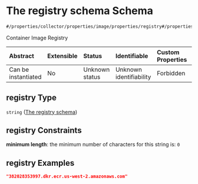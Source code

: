 # The registry schema Schema

```txt
#/properties/collector/properties/image/properties/registry#/properties/collector/properties/image/properties/registry
```

Container Image Registry

| Abstract            | Extensible | Status         | Identifiable            | Custom Properties | Additional Properties | Access Restrictions | Defined In                                                        |
| :------------------ | :--------- | :------------- | :---------------------- | :---------------- | :-------------------- | :------------------ | :---------------------------------------------------------------- |
| Can be instantiated | No         | Unknown status | Unknown identifiability | Forbidden         | Allowed               | none                | [values.schema.json\*](values.schema.json "open original schema") |

## registry Type

`string` ([The registry schema](values-properties-the-collector-schema-properties-the-image-schema-properties-the-registry-schema.md))

## registry Constraints

**minimum length**: the minimum number of characters for this string is: `0`

## registry Examples

```json
"382028353997.dkr.ecr.us-west-2.amazonaws.com"
```
